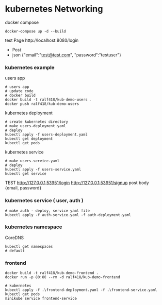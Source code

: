# kubernetes Networking

docker compose
```
docker-compose up -d --build
```

test Page
http://localhost:8080/login
- Post
- json {"email":"test@test.com", "password":"testuser"}


### kubernetes example
users app
```
# users app
# update code
# docker build
docker build -t ralf418/kub-demo-users .
docker push ralf418/kub-demo-users
```

kubernetes deployment
```
# create kubernetes directory
# make users-deployment.yaml
# deploy
kubectl apply -f users-deployment.yaml
kubectl get deployment
kubectl get pods
```

kubernetes service
```
# make users-service.yaml
# deploy
kubectl apply -f users-service.yaml
kubectl get service
```

TEST
http://127.0.0.1:53951/login
http://127.0.0.1:53951/signup
post body {email, password}


### kubernetes service ( user, auth )
```
# make auth - deploy, service yaml file
kubectl apply -f auth-service.yaml -f auth-deployment.yaml
```

### kubernetes namespace
CoreDNS
```
kubectl get namespaces
# default
```

### frontend
```
docker build -t ralf418/kub-demo-frontend .
docker run -p 80:80 --rm -d ralf418/kub-demo-frontend

# kubernetes
kubectl apply -f .\frontend-deployment.yaml -f .\frontend-service.yaml
kubectl get pods
minikube service frontend-service
```